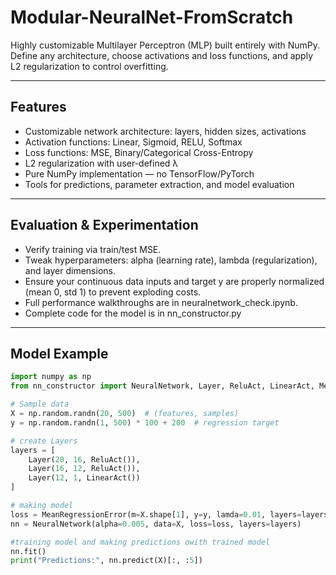# Modular-NeuralNet-FromScratch

Highly customizable Multilayer Perceptron (MLP) built entirely with NumPy.  
Define any architecture, choose activations and loss functions, and apply L2 regularization to control overfitting.

---

##  Features
- Customizable network architecture: layers, hidden sizes, activations
- Activation functions: Linear, Sigmoid, RELU, Softmax
- Loss functions: MSE, Binary/Categorical Cross-Entropy  
- L2 regularization with user-defined λ  
- Pure NumPy implementation — no TensorFlow/PyTorch  
- Tools for predictions, parameter extraction, and model evaluation

---

## Evaluation & Experimentation
- Verify training via train/test MSE.
- Tweak hyperparameters: alpha (learning rate), lambda (regularization), and layer dimensions.
- Ensure your continuous data inputs and target y are properly normalized (mean 0, std 1) to prevent exploding costs.
- Full performance walkthroughs are in neuralnetwork_check.ipynb.
- Complete code for the model is in nn_constructor.py 

---

## Model Example
```python
import numpy as np
from nn_constructor import NeuralNetwork, Layer, ReluAct, LinearAct, MeanRegressionError

# Sample data
X = np.random.randn(20, 500)  # (features, samples)
y = np.random.randn(1, 500) * 100 + 200  # regression target

# create Layers
layers = [
    Layer(20, 16, ReluAct()),
    Layer(16, 12, ReluAct()),
    Layer(12, 1, LinearAct())
]

# making model
loss = MeanRegressionError(m=X.shape[1], y=y, lamda=0.01, layers=layers)
nn = NeuralNetwork(alpha=0.005, data=X, loss=loss, layers=layers)

#training model and making predictions owith trained model
nn.fit()
print("Predictions:", nn.predict(X)[:, :5])


